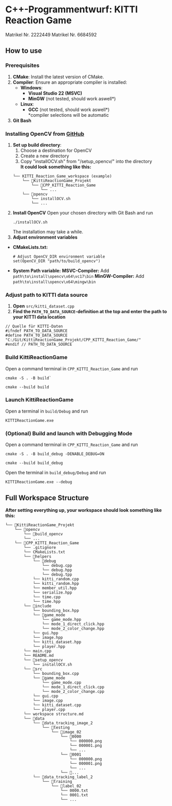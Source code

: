 # C++-Programmentwurf: KITTI Reaction Game
Matrikel Nr. 2222449
Matrikel Nr. 6684592
## How to use
### Prerequisites
1. **CMake**: Install the latest version of CMake.
2. **Compiler**: Ensure an appropriate compiler is installed:
   - **Windows**: 
     - **Visual Studio 22 (MSVC)** 
     - **MinGW** (not tested, should work aswell*)
   - **Linux**:
     - **GCC** (not tested, should work aswell*)
<br>*compiler selections will be automatic
1. **Git Bash**

### Installing OpenCV from [GitHub](https://github.com/opencv/opencv)
1. **Set up build directory**:
   1. Choose a destination for OpenCV
   2. Create a new directory
   3. Copy "installOCV.sh" from "/setup_opencv/" into the directory
<br>**It could look something like this:**
    ```
    └── KITTI_Reaction_Game_workspace (example)
        └── 📁KittiReactionGame_Projekt
            └── 📁CPP_KITTI_Reaction_Game
                └── ...
        └── 📁opencv
            └── installOCV.sh
            └── ...
    ```
2. **Install OpenCV**
    Open your chosen directory with Git Bash and run
    ```
    ./installOCV.sh
    ```
    The installation may take a while.
3. **Adjust environment variables**
- **CMakeLists.txt:**
    ```
    # Adjust OpenCV_DIR environment variable
    set(OpenCV_DIR "path/to/build_opencv")
    ```
- **System Path variable:**
    **MSVC-Compiler:** Add ```path\to\install\opencv\x64\vc17\bin```
    **MinGW-Compiler:** Add ```path\to\install\opencv\x64\mingw\bin```

### Adjust path to KITTI data source
1. **Open** ```src/kitti_dataset.cpp```
2. **Find the ```PATH_TO_DATA_SOURCE```-definition at the top and enter the path to your KITTI data location**

```
// Quelle für KITTI-Daten
#ifndef PATH_TO_DATA_SOURCE
#define PATH_TO_DATA_SOURCE "C:/Git/KittiReactionGame_Projekt/CPP_KITTI_Reaction_Game/"
#endif // PATH_TO_DATA_SOURCE
```

### Build KittiReactionGame
Open a command terminal in ```CPP_KITTI_Reaction_Game``` and run
```
cmake -S . -B build`
```

```
cmake --build build
```

### Launch KittiReactionGame
Open a terminal in ```build/Debug``` and run

```
KITTIReactionGame.exe
```

### (Optional) Build and launch with Debugging Mode
Open a command terminal in ```CPP_KITTI_Reaction_Game``` and run
```
cmake -S . -B build_debug -DENABLE_DEBUG=ON
```
```
cmake --build build_debug
```
Open the terminal in ```build_debug/Debug``` and run

```
KITTIReactionGame.exe --debug
```

## Full Workspace Structure
**After setting everything up, your workspace should look something like this:**

```
└── 📁KittiReactionGame_Projekt
    └── 📁opencv
        └── 📁build_opencv
        └── ...
    └── 📁CPP_KITTI_Reaction_Game
        └── .gitignore
        └── CMakeLists.txt
        └── 📁helpers
            └── 📁debug
                └── debug.cpp
                └── debug.hpp
                └── debug.tpp
            └── kitti_random.cpp
            └── kitti_random.hpp
            └── member_util.hpp
            └── serialize.hpp
            └── time.cpp
            └── time.hpp
        └── 📁include
            └── bounding_box.hpp
            └── 📁game_mode
                └── game_mode.hpp
                └── mode_1_direct_click.hpp
                └── mode_2_color_change.hpp
            └── gui.hpp
            └── image.hpp
            └── kitti_dataset.hpp
            └── player.hpp
        └── main.cpp
        └── README.md
        └── 📁setup_opencv
            └── installOCV.sh
        └── 📁src
            └── bounding_box.cpp
            └── 📁game_mode
                └── game_mode.cpp
                └── mode_1_direct_click.cpp
                └── mode_2_color_change.cpp
            └── gui.cpp
            └── image.cpp
            └── kitti_dataset.cpp
            └── player.cpp
        └── workspace structure.md
        └── 📁data
            └── 📁data_tracking_image_2
                └── 📁testing
                    └── 📁image_02
                        └── 📁0000
                            └── 000000.png
                            └── 000001.png
                            └── ...
                        └── 📁0001
                            └── 000000.png
                            └── 000001.png
                            └── ...
                        └── 📁...
            └── 📁data_tracking_label_2
                └── 📁training
                    └── 📁label_02
                        └── 0000.txt
                        └── 0001.txt
                        └── ...

```